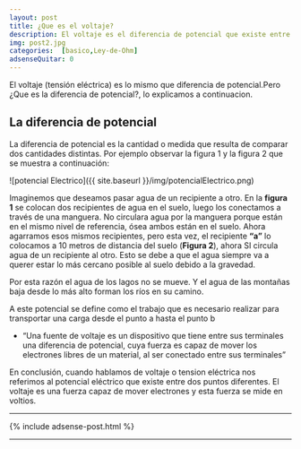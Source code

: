 ```yaml
---
layout: post
title: ¿Que es el voltaje?
description: El voltaje es el diferencia de potencial que existe entre dos puntos diferentes. Pero ¿Que es la diferencia de potencial?
img: post2.jpg
categories:  [basico,Ley-de-Ohm]
adsenseQuitar: 0
---
```


El voltaje (tensión eléctrica) es lo mismo que diferencia de potencial.Pero ¿Que es la diferencia de potencial?, lo explicamos a continuacion.

## La diferencia de potencial
La diferencia de potencial es la cantidad o medida que resulta de comparar dos cantidades distintas. Por ejemplo observar la figura 1 y la figura 2 que se muestra a continuación:

![potencial Electrico]({{ site.baseurl }}/img/potencialElectrico.png)

Imaginemos que deseamos pasar agua de un recipiente a otro. En la **figura 1** se colocan dos recipientes de agua en el suelo, luego los conectamos a través de una manguera. No circulara agua por la manguera porque están en el mismo nivel de referencia, ósea ambos están en el suelo. Ahora agarramos esos mismos recipientes, pero esta vez, el recipiente **“a”** lo colocamos a 10 metros de distancia del suelo (**Figura 2**), ahora SI circula agua de un recipiente al otro. Esto se debe a que el agua siempre va a querer estar lo más cercano posible al suelo debido a la gravedad.

Por esta razón el agua de los lagos no se mueve. Y el agua de las montañas baja desde lo más alto forman los ríos en su camino.

A este potencial se define como el trabajo que es necesario realizar para transportar una carga desde el punto a hasta el punto b

+ “Una fuente de voltaje es un dispositivo que tiene entre sus terminales una diferencia de potencial, cuya fuerza es capaz de mover los electrones libres de un material, al ser conectado entre sus terminales”

En conclusión, cuando hablamos de voltaje o tension eléctrica nos referimos al potencial eléctrico que existe entre dos puntos diferentes. El voltaje es una fuerza capaz de mover electrones y esta fuerza se mide en voltios.

----------

{% include adsense-post.html %}

---------
